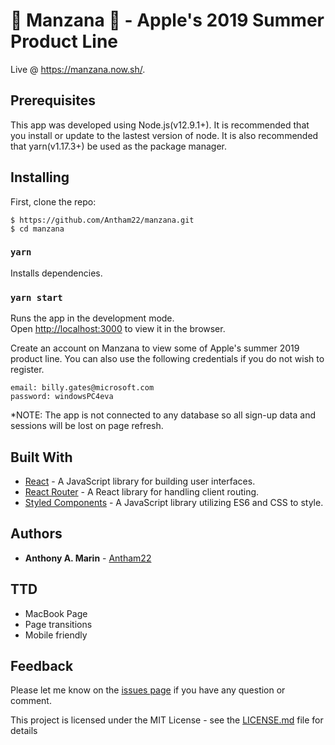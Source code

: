 #  Manzana  - Apple's 2019 Summer Product Line

Live @ https://manzana.now.sh/.

## Prerequisites

This app was developed using Node.js(v12.9.1+). It is recommended that you install or update to the lastest version of node. It is also recommended that yarn(v1.17.3+) be used as the package manager.

## Installing

First, clone the repo:

```
$ https://github.com/Antham22/manzana.git
$ cd manzana
```

### `yarn`

Installs dependencies.

### `yarn start`

Runs the app in the development mode.<br />
Open [http://localhost:3000](http://localhost:3000) to view it in the browser.

Create an account on Manzana to view some of Apple's summer 2019 product line. You can also use the following credentials if you do not wish to register.

```
email: billy.gates@microsoft.com
password: windowsPC4eva
```

\*NOTE: The app is not connected to any database so all sign-up data and sessions will be lost on page refresh.

## Built With

- [React](https://reactjs.org) - A JavaScript library for building user interfaces.
- [React Router](https://reacttraining.com/react-router/) - A React library for handling client routing.
- [Styled Components](https://www.styled-components.com) - A JavaScript library utilizing ES6 and CSS to style.

## Authors

- **Anthony A. Marin** - [Antham22](https://github.com/Antham22)

## TTD

- MacBook Page
- Page transitions
- Mobile friendly

## Feedback

Please let me know on the
[issues page](https://github.com/Antham22/wattos-spaceship-emporium/issues) if you have any
question or comment.

This project is licensed under the MIT License - see the [LICENSE.md](LICENSE.md) file for details
